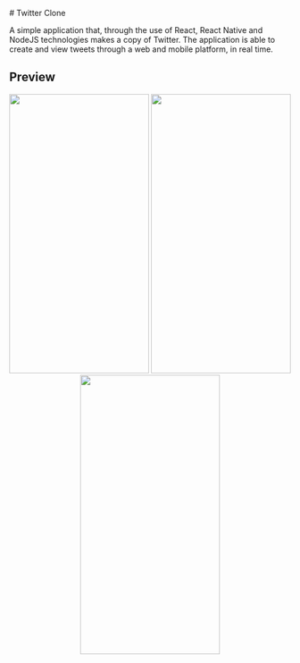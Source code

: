 <p align="center">
 
</p>
# Twitter Clone

A simple application that, through the use of React, React Native and NodeJS technologies makes a copy of Twitter. The application is able to create and view tweets through a web and mobile platform, in real time.

## Preview
<p align="center">
 <img src="https://github.com/douglasbrandao21/twitter-clone/blob/master/screenshots/view-smartphone.jpg" width="250" height="500"/>
 <img src="https://github.com/douglasbrandao21/twitter-clone/blob/master/screenshots/view-smartphone.jpg" width="250" height="500"/>
 <img src="https://github.com/douglasbrandao21/twitter-clone/blob/master/screenshots/view-smartphone.jpg" width="250" height="500" /> 
</p>
